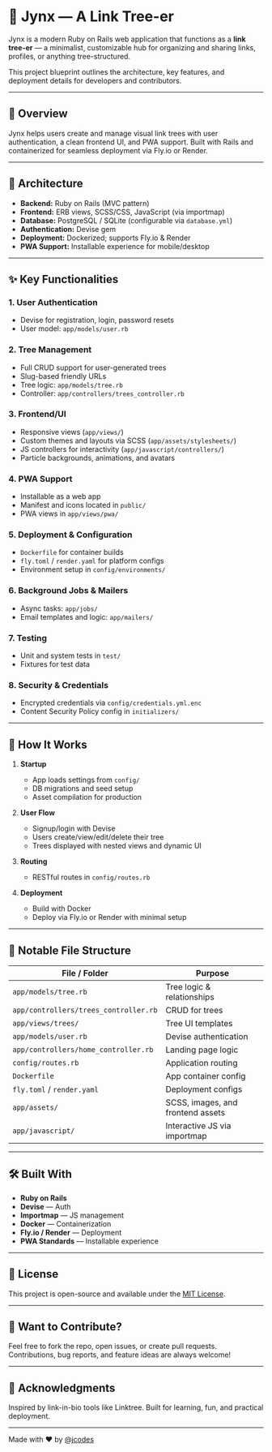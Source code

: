 # 🌿 Jynx — A Link Tree-er

Jynx is a modern Ruby on Rails web application that functions as a **link tree-er** — a minimalist, customizable hub for organizing and sharing links, profiles, or anything tree-structured.

This project blueprint outlines the architecture, key features, and deployment details for developers and contributors.

---

## 🚀 Overview

Jynx helps users create and manage visual link trees with user authentication, a clean frontend UI, and PWA support. Built with Rails and containerized for seamless deployment via Fly.io or Render.

---

## 🧱 Architecture

- **Backend:** Ruby on Rails (MVC pattern)
- **Frontend:** ERB views, SCSS/CSS, JavaScript (via importmap)
- **Database:** PostgreSQL / SQLite (configurable via `database.yml`)
- **Authentication:** Devise gem
- **Deployment:** Dockerized; supports Fly.io & Render
- **PWA Support:** Installable experience for mobile/desktop

---

## ✨ Key Functionalities

### 1. User Authentication
- Devise for registration, login, password resets
- User model: `app/models/user.rb`

### 2. Tree Management
- Full CRUD support for user-generated trees
- Slug-based friendly URLs
- Tree logic: `app/models/tree.rb`
- Controller: `app/controllers/trees_controller.rb`

### 3. Frontend/UI
- Responsive views (`app/views/`)
- Custom themes and layouts via SCSS (`app/assets/stylesheets/`)
- JS controllers for interactivity (`app/javascript/controllers/`)
- Particle backgrounds, animations, and avatars

### 4. PWA Support
- Installable as a web app
- Manifest and icons located in `public/`
- PWA views in `app/views/pwa/`

### 5. Deployment & Configuration
- `Dockerfile` for container builds
- `fly.toml` / `render.yaml` for platform configs
- Environment setup in `config/environments/`

### 6. Background Jobs & Mailers
- Async tasks: `app/jobs/`
- Email templates and logic: `app/mailers/`

### 7. Testing
- Unit and system tests in `test/`
- Fixtures for test data

### 8. Security & Credentials
- Encrypted credentials via `config/credentials.yml.enc`
- Content Security Policy config in `initializers/`

---

## 🔄 How It Works

1. **Startup**  
   - App loads settings from `config/`
   - DB migrations and seed setup
   - Asset compilation for production

2. **User Flow**  
   - Signup/login with Devise  
   - Users create/view/edit/delete their tree  
   - Trees displayed with nested views and dynamic UI

3. **Routing**  
   - RESTful routes in `config/routes.rb`

4. **Deployment**  
   - Build with Docker  
   - Deploy via Fly.io or Render with minimal setup

---

## 📂 Notable File Structure

| File / Folder                     | Purpose                                 |
|----------------------------------|-----------------------------------------|
| `app/models/tree.rb`             | Tree logic & relationships              |
| `app/controllers/trees_controller.rb` | CRUD for trees                    |
| `app/views/trees/`               | Tree UI templates                       |
| `app/models/user.rb`             | Devise authentication                   |
| `app/controllers/home_controller.rb` | Landing page logic                 |
| `config/routes.rb`               | Application routing                     |
| `Dockerfile`                     | App container config                    |
| `fly.toml` / `render.yaml`       | Deployment configs                      |
| `app/assets/`                    | SCSS, images, and frontend assets       |
| `app/javascript/`                | Interactive JS via importmap            |

---

## 🛠️ Built With

- **Ruby on Rails**
- **Devise** — Auth
- **Importmap** — JS management
- **Docker** — Containerization
- **Fly.io / Render** — Deployment
- **PWA Standards** — Installable experience

---

## 📌 License

This project is open-source and available under the [MIT License](LICENSE).

---

## 🧪 Want to Contribute?

Feel free to fork the repo, open issues, or create pull requests. Contributions, bug reports, and feature ideas are always welcome!

---

## 🙏 Acknowledgments

Inspired by link-in-bio tools like Linktree. Built for learning, fun, and practical deployment.

---

Made with ❤️ by [@jcodes](https://github.com/jcodes)
